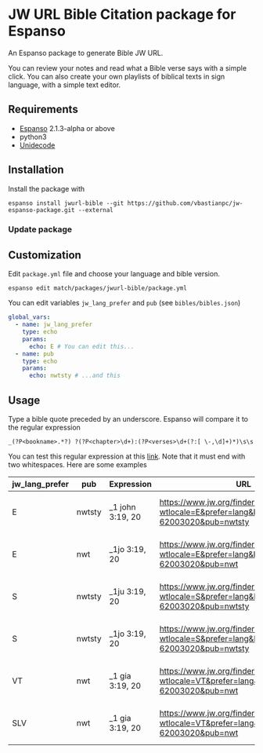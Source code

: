 # JW URL Bible Citation package for Espanso

An Espanso package to generate Bible JW URL.

You can review your notes and read what a Bible verse says with a simple click. You can also create your own playlists of biblical texts in sign language, with a simple text editor.


## Requirements

- [Espanso](https://espanso.org/docs/next/install/mac/) 2.1.3-alpha or above
- python3
- [Unidecode](https://pypi.org/project/Unidecode/)


## Installation

Install the package with

```
espanso install jwurl-bible --git https://github.com/vbastianpc/jw-espanso-package.git --external
```

### Update package



## Customization

Edit `package.yml` file and choose your language and bible version.

```
espanso edit match/packages/jwurl-bible/package.yml
```

You can edit variables `jw_lang_prefer` and `pub` (see `bibles/bibles.json`)

```yaml
global_vars:
  - name: jw_lang_prefer
    type: echo
    params:
      echo: E # You can edit this...
  - name: pub
    type: echo
    params:
      echo: nwtsty # ...and this
```

## Usage

Type a bible quote preceded by an underscore. Espanso will compare it to the regular expression

```
_(?P<bookname>.*?) ?(?P<chapter>\d+):(?P<verses>\d+(?:[ \-,\d]+)*)\s\s
```

You can test this regular expression at this [link](https://regexr.com/6g6ph). Note that it must end with two whitespaces. Here are some examples


| jw_lang_prefer | pub    | Expression       | URL                                                          | Result                                                       |
| -------------- | ------ | ---------------- | ------------------------------------------------------------ | ------------------------------------------------------------ |
| E              | nwtsty | _1 john 3:19, 20 | https://www.jw.org/finder?wtlocale=E&prefer=lang&bible=62003019-62003020&pub=nwtsty | [1 John 3:19, 20](https://www.jw.org/finder?wtlocale=E&prefer=lang&bible=62003019-62003020&pub=nwtsty) |
| E              | nwt    | _1jo 3:19, 20    | https://www.jw.org/finder?wtlocale=E&prefer=lang&bible=62003019-62003020&pub=nwt | [1 John 3:19, 20](https://www.jw.org/finder?wtlocale=E&prefer=lang&bible=62003019-62003020&pub=nwt) |
| S              | nwtsty | _1ju 3:19, 20    | https://www.jw.org/finder?wtlocale=S&prefer=lang&bible=62003019-62003020&pub=nwtsty | [1 Juan 3:19, 20](https://www.jw.org/finder?wtlocale=S&prefer=lang&bible=62003019-62003020&pub=nwtsty) |
| S              | nwtsty | _1jo 3:19, 20    | https://www.jw.org/finder?wtlocale=S&prefer=lang&bible=62003019-62003020&pub=nwtsty | [1 John 3:19, 20](https://www.jw.org/finder?wtlocale=S&prefer=lang&bible=62003019-62003020&pub=nwtsty) |
| VT             | nwt    | _1 gia 3:19, 20  | https://www.jw.org/finder?wtlocale=VT&prefer=lang&bible=62003019-62003020&pub=nwt | [1 Giăng 3:19, 20](https://www.jw.org/finder?wtlocale=VT&prefer=lang&bible=62003019-62003020&pub=nwt) |
| SLV            | nwt    | _1 gia 3:19, 20  | https://www.jw.org/finder?wtlocale=VT&prefer=lang&bible=62003019-62003020&pub=nwt | [1 Giăng 3:19, 20](https://www.jw.org/finder?wtlocale=VT&prefer=lang&bible=62003019-62003020&pub=nwt) |


